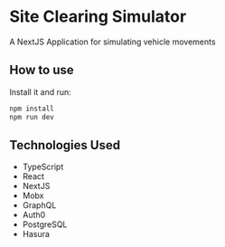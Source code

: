 # Site Clearing Simulator

A NextJS Application for simulating vehicle movements

## How to use
Install it and run:

```sh
npm install
npm run dev
```
## Technologies Used
- TypeScript
- React
- NextJS
- Mobx
- GraphQL
- Auth0
- PostgreSQL
- Hasura
